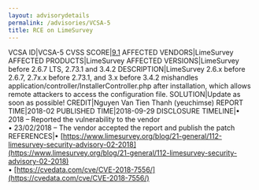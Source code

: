 ```yaml
---
layout: advisorydetails
permalink: /advisories/VCSA-5
title: RCE on LimeSurvey
---
```

VCSA ID|VCSA-5
CVSS SCORE|[9.1](https://nvd.nist.gov/vuln-metrics/cvss/v3-calculator?calculator&version=3.0&vector=(AV:N/AC:L/PR:N/UI:N/S:U/C:H/I:H/A:N))
AFFECTED VENDORS|LimeSurvey
AFFECTED PRODUCTS|LimeSurvey
AFFECTED VERSIONS|LimeSurvey before 2.6.7 LTS, 2.73.1 and 3.4.2
DESCRIPTION|LimeSurvey 2.6.x before 2.6.7, 2.7x.x before 2.73.1, and 3.x before 3.4.2 mishandles application/controller/InstallerController.php after installation, which allows remote attackers to access the configuration file.
SOLUTION|Update as soon as possible!
CREDIT|Nguyen Van Tien Thanh (yeuchimse)
REPORT TIME|2018-02
PUBLISHED TIME|2018-09-29
DISCLOSURE TIMELINE|&#8226; 2018 – Reported the vulnerability to the vendor<br>&#8226; 23/02/2018 – The vendor accepted the report and publish the patch
REFERENCES|&#8226; [https://www.limesurvey.org/blog/21-general/112-limesurvey-security-advisory-02-2018](https://www.limesurvey.org/blog/21-general/112-limesurvey-security-advisory-02-2018)<br>&#8226; [https://cvedata.com/cve/CVE-2018-7556/](https://cvedata.com/cve/CVE-2018-7556/)
